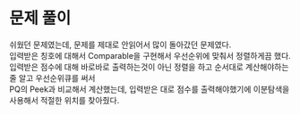 # 문제 풀이
쉬웠던 문제였는데, 문제를 제대로 안읽어서 많이 돌아갔던 문제였다.   
입력받은 칭호에 대해서 Comparable을 구현해서 우선순위에 맞춰서 정렬하게끔 했다.    
입력받은 점수에 대해 바로바로 출력하는것이 아닌 정렬을 하고 순서대로 계산해야하는줄 알고 우선순위큐를 써서   
PQ의 Peek과 비교해서 계산했는데, 입력받은 대로 점수를 출력해야했기에 이분탐색을 사용해서 적절한 위치를 찾아줬다.